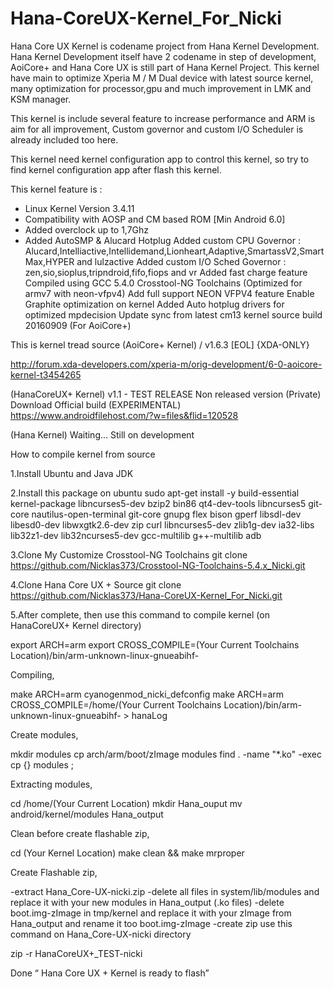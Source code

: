# Hana-CoreUX-Kernel_For_Nicki

Hana Core UX Kernel is codename project from Hana Kernel Development. Hana Kernel Development itself have 2 codename in step of development, AoiCore+ and Hana Core UX is still part of Hana Kernel Project. This kernel have main to optimize Xperia M / M Dual device with latest source kernel, many optimization for processor,gpu and much improvement in LMK and KSM manager.

This kernel is include several feature to increase performance and ARM is aim for all improvement, Custom governor and custom I/O Scheduler is already included too here.

This kernel need kernel configuration app to control this kernel, so try to find kernel configuration app after flash this kernel.

This kernel feature is :
- Linux Kernel Version 3.4.11
- Compatibility with AOSP and CM based ROM [Min Android 6.0]
- Added overclock up to 1,7Ghz
- Added AutoSMP & Alucard Hotplug
Added custom CPU Governor 
: Alucard,Intelliactive,Intellidemand,Lionheart,Adaptive,SmartassV2,SmartMax,HYPER and lulzactive
Added custom I/O Sched Governor 
: zen,sio,sioplus,tripndroid,fifo,fiops and vr
Added fast charge feature
Compiled using GCC 5.4.0 Crosstool-NG Toolchains (Optimized for armv7 with neon-vfpv4)
Add full support NEON VFPV4 feature 
Enable Graphite optimization on kernel
Added Auto hotplug drivers for optimized mpdecision
Update sync from latest cm13 kernel source build 20160909 (For AoiCore+)

This is kernel tread source
(AoiCore+ Kernel) / v1.6.3 [EOL] {XDA-ONLY}

http://forum.xda-developers.com/xperia-m/orig-development/6-0-aoicore-kernel-t3454265

(HanaCoreUX+ Kernel) v1.1 - TEST RELEASE
Non released version (Private)
Download Official build (EXPERIMENTAL) 
https://www.androidfilehost.com/?w=files&flid=120528

(Hana Kernel) Waiting...
Still on development

How to compile kernel from source 

1.Install Ubuntu and Java JDK

2.Install this package on ubuntu
 sudo apt-get install -y build-essential kernel-package libncurses5-dev bzip2 bin86 qt4-dev-tools libncurses5 git-core nautilus-open-terminal git-core gnupg flex bison gperf libsdl-dev libesd0-dev libwxgtk2.6-dev zip curl libncurses5-dev zlib1g-dev ia32-libs lib32z1-dev lib32ncurses5-dev gcc-multilib g++-multilib adb 

3.Clone My Customize Crosstool-NG Toolchains 
 git clone https://github.com/Nicklas373/Crosstool-NG-Toolchains-5.4.x_Nicki.git

4.Clone Hana Core UX + Source
 git clone https://github.com/Nicklas373/Hana-CoreUX-Kernel_For_Nicki.git
 
5.After complete, then use this command to compile kernel 
(on HanaCoreUX+ Kernel directory)

export ARCH=arm
export CROSS_COMPILE=(Your Current Toolchains                                                                    Location)/bin/arm-unknown-linux-gnueabihf-

Compiling,

make ARCH=arm cyanogenmod_nicki_defconfig
make ARCH=arm CROSS_COMPILE=/home/(Your Current Toolchains Location)/bin/arm-unknown-linux-gnueabihf- > hanaLog

Create modules,

mkdir modules
cp arch/arm/boot/zImage modules
find . -name "*.ko" -exec cp {} modules \;

Extracting modules,

cd /home/(Your Current Location)
mkdir Hana_ouput
mv android/kernel/modules Hana_output

Clean before create flashable zip,

cd (Your Kernel Location)
make clean && make mrproper

Create Flashable zip,

-extract Hana_Core-UX-nicki.zip
-delete all files in system/lib/modules and replace it with your new modules in Hana_output (.ko files)
-delete boot.img-zImage in tmp/kernel and replace it with your zImage from Hana_output and rename it too boot.img-zImage
-create zip use this command on Hana_Core-UX-nicki directory

  zip -r HanaCoreUX+_TEST-nicki

Done “ Hana Core UX + Kernel is ready to flash”
